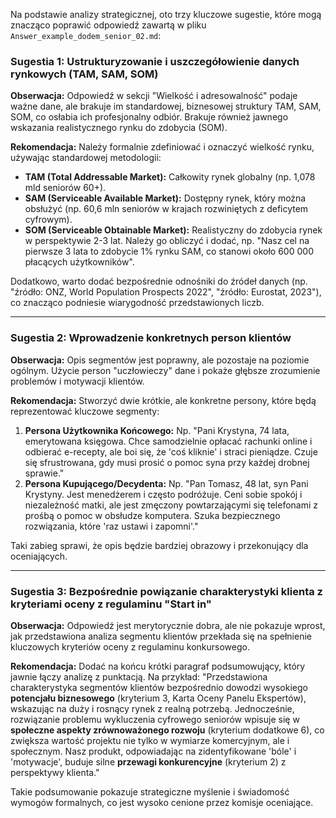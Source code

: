 Na podstawie analizy strategicznej, oto trzy kluczowe sugestie, które mogą znacząco poprawić odpowiedź zawartą w pliku `Answer_example_dodem_senior_02.md`:

### Sugestia 1: Ustrukturyzowanie i uszczegółowienie danych rynkowych (TAM, SAM, SOM)

**Obserwacja:** Odpowiedź w sekcji "Wielkość i adresowalność" podaje ważne dane, ale brakuje im standardowej, biznesowej struktury TAM, SAM, SOM, co osłabia ich profesjonalny odbiór. Brakuje również jawnego wskazania realistycznego rynku do zdobycia (SOM).

**Rekomendacja:**
Należy formalnie zdefiniować i oznaczyć wielkość rynku, używając standardowej metodologii:
*   **TAM (Total Addressable Market):** Całkowity rynek globalny (np. 1,078 mld seniorów 60+).
*   **SAM (Serviceable Available Market):** Dostępny rynek, który można obsłużyć (np. 60,6 mln seniorów w krajach rozwiniętych z deficytem cyfrowym).
*   **SOM (Serviceable Obtainable Market):** Realistyczny do zdobycia rynek w perspektywie 2-3 lat. Należy go obliczyć i dodać, np. "Nasz cel na pierwsze 3 lata to zdobycie 1% rynku SAM, co stanowi około 600 000 płacących użytkowników".

Dodatkowo, warto dodać bezpośrednie odnośniki do źródeł danych (np. "źródło: ONZ, World Population Prospects 2022", "źródło: Eurostat, 2023"), co znacząco podniesie wiarygodność przedstawionych liczb.

---

### Sugestia 2: Wprowadzenie konkretnych person klientów

**Obserwacja:** Opis segmentów jest poprawny, ale pozostaje na poziomie ogólnym. Użycie person "uczłowieczy" dane i pokaże głębsze zrozumienie problemów i motywacji klientów.

**Rekomendacja:**
Stworzyć dwie krótkie, ale konkretne persony, które będą reprezentować kluczowe segmenty:
1.  **Persona Użytkownika Końcowego:** Np. "Pani Krystyna, 74 lata, emerytowana księgowa. Chce samodzielnie opłacać rachunki online i odbierać e-recepty, ale boi się, że 'coś kliknie' i straci pieniądze. Czuje się sfrustrowana, gdy musi prosić o pomoc syna przy każdej drobnej sprawie."
2.  **Persona Kupującego/Decydenta:** Np. "Pan Tomasz, 48 lat, syn Pani Krystyny. Jest menedżerem i często podróżuje. Ceni sobie spokój i niezależność matki, ale jest zmęczony powtarzającymi się telefonami z prośbą o pomoc w obsłudze komputera. Szuka bezpiecznego rozwiązania, które 'raz ustawi i zapomni'."

Taki zabieg sprawi, że opis będzie bardziej obrazowy i przekonujący dla oceniających.

---

### Sugestia 3: Bezpośrednie powiązanie charakterystyki klienta z kryteriami oceny z regulaminu "Start in"

**Obserwacja:** Odpowiedź jest merytorycznie dobra, ale nie pokazuje wprost, jak przedstawiona analiza segmentu klientów przekłada się na spełnienie kluczowych kryteriów oceny z regulaminu konkursowego.

**Rekomendacja:**
Dodać na końcu krótki paragraf podsumowujący, który jawnie łączy analizę z punktacją. Na przykład:
"Przedstawiona charakterystyka segmentów klientów bezpośrednio dowodzi wysokiego **potencjału biznesowego** (kryterium 3, Karta Oceny Panelu Ekspertów), wskazując na duży i rosnący rynek z realną potrzebą. Jednocześnie, rozwiązanie problemu wykluczenia cyfrowego seniorów wpisuje się w **społeczne aspekty zrównoważonego rozwoju** (kryterium dodatkowe 6), co zwiększa wartość projektu nie tylko w wymiarze komercyjnym, ale i społecznym. Nasz produkt, odpowiadając na zidentyfikowane 'bóle' i 'motywacje', buduje silne **przewagi konkurencyjne** (kryterium 2) z perspektywy klienta."

Takie podsumowanie pokazuje strategiczne myślenie i świadomość wymogów formalnych, co jest wysoko cenione przez komisje oceniające.
